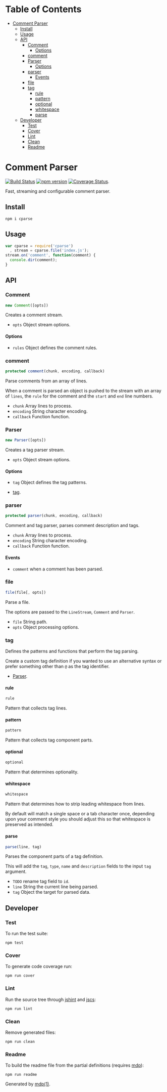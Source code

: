 Table of Contents
=================

* [Comment Parser](#comment-parser)
  * [Install](#install)
  * [Usage](#usage)
  * [API](#api)
    * [Comment](#comment)
      * [Options](#options)
    * [comment](#comment)
    * [Parser](#parser)
      * [Options](#options-1)
    * [parser](#parser)
      * [Events](#events)
    * [file](#file)
    * [tag](#tag)
      * [rule](#rule)
      * [pattern](#pattern)
      * [optional](#optional)
      * [whitespace](#whitespace)
      * [parse](#parse)
  * [Developer](#developer)
    * [Test](#test)
    * [Cover](#cover)
    * [Lint](#lint)
    * [Clean](#clean)
    * [Readme](#readme)

Comment Parser
==============

[<img src="https://travis-ci.org/tmpfs/cparse.svg?v=2" alt="Build Status">](https://travis-ci.org/tmpfs/cparse)
[<img src="http://img.shields.io/npm/v/cparse.svg?v=2" alt="npm version">](https://npmjs.org/package/cparse)
[<img src="https://coveralls.io/repos/tmpfs/cparse/badge.svg?branch=master&service=github&v=2" alt="Coverage Status">](https://coveralls.io/github/tmpfs/cparse?branch=master).

Fast, streaming and configurable comment parser.

## Install

```
npm i cparse
```

## Usage

```javascript
var cparse = require('cparse')
  , stream = cparse.file('index.js');
stream.on('comment', function(comment) {
  console.dir(comment);
}
```

## API

### Comment

```javascript
new Comment([opts])
```

Creates a comment stream.

* `opts` Object stream options.

#### Options

* `rules` Object defines the comment rules.

### comment

```javascript
protected comment(chunk, encoding, callback)
```

Parse comments from an array of lines.

When a comment is parsed an object is pushed to the stream
with an array of `lines`, the `rule` for the comment and the
`start` and `end` line numbers.

* `chunk` Array lines to process.
* `encoding` String character encoding.
* `callback` Function function.

### Parser

```javascript
new Parser([opts])
```

Creates a tag parser stream.

* `opts` Object stream options.

#### Options

* `tag` Object defines the tag patterns.


* [tag](#tag).



### parser

```javascript
protected parser(chunk, encoding, callback)
```

Comment and tag parser, parses comment description and tags.

* `chunk` Array lines to process.
* `encoding` String character encoding.
* `callback` Function function.

#### Events

* `comment` when a comment has been parsed.

### file

```javascript
file(file[, opts])
```

Parse a file.

The options are passed to the `LineStream`, `Comment` and `Parser`.

* `file` String path.
* `opts` Object processing options.

### tag

Defines the patterns and functions that perform the tag parsing.

Create a custom tag definition if you wanted to use an alternative
syntax or prefer something other than `@` as the tag identifier.

* [Parser](#Parser).

#### rule

```javascript
rule
```

Pattern that collects tag lines.

#### pattern

```javascript
pattern
```

Pattern that collects tag component parts.

#### optional

```javascript
optional
```

Pattern that determines optionality.

#### whitespace

```javascript
whitespace
```

Pattern that determines how to strip leading whitespace from
lines.

By default will match a single space or a tab character once, depending
upon your comment style you should adjust this so that whitespace is
preserved as intended.

#### parse

```javascript
parse(line, tag)
```

Parses the component parts of a tag definition.

This will add the `tag`, `type`, `name` and `description`
fields to the input `tag` argument.

* `TODO` rename tag field to `id`.
* `line` String the current line being parsed.
* `tag` Object the target for parsed data.

## Developer

### Test

To run the test suite:

```
npm test
```

### Cover

To generate code coverage run:

```
npm run cover
```

### Lint

Run the source tree through [jshint](http://jshint.com) and [jscs](http://jscs.info):

```
npm run lint
```

### Clean

Remove generated files:

```
npm run clean
```

### Readme

To build the readme file from the partial definitions (requires [mdp](https://github.com/tmpfs/mdp)):

```
npm run readme
```

Generated by [mdp(1)](https://github.com/tmpfs/mdp).

[jshint]: http://jshint.com
[jscs]: http://jscs.info
[mdp]: https://github.com/tmpfs/mdp
